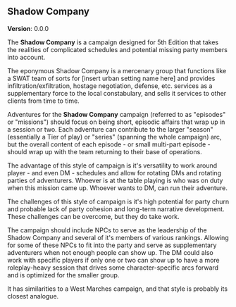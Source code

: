 ## Shadow Company

**Version**: 0.0.0

The **Shadow Company** is a campaign designed for 5th Edition that takes the realities of complicated schedules and potential missing party members into account.

The eponymous Shadow Company is a mercenary group that functions like a SWAT team of sorts for [insert urban setting name here] and provides infiltration/exfiltration, hostage negotiation, defense, etc. services as a supplementary force to the local constabulary, and sells it services to other clients from time to time.

Adventures for the **Shadow Company** campaign (referred to as "episodes" or "missions") should focus on being short, episodic affairs that wrap up in a session or two. Each adventure can contribute to the larger "season" (essentially a Tier of play) or "series" (spanning the whole campaign) arc, but the overall content of each episode - or small multi-part episode - should wrap up with the team returning to their base of operations.

The advantage of this style of campaign is it's versatility to work around player - and even DM - schedules and allow for rotating DMs and rotating parties of adventurers. Whoever is at the table playing is who was on duty when this mission came up. Whoever wants to DM, can run their adventure.

The challenges of this style of campaign is it's high potential for party churn and probable lack of party cohesion and long-term narrative development. These challenges can be overcome, but they do take work.

The campaign should include NPCs to serve as the leadership of the Shadow Company and several of it's members of various rankings. Allowing for some of these NPCs to fit into the party and serve as supplementary adventurers when not enough people can show up. The DM could also work with specific players if only one or two can show up to have a more roleplay-heavy session that drives some character-specific arcs forward and is optimized for the smaller group.

It has similarities to a West Marches campaign, and that style is probably its closest analogue.